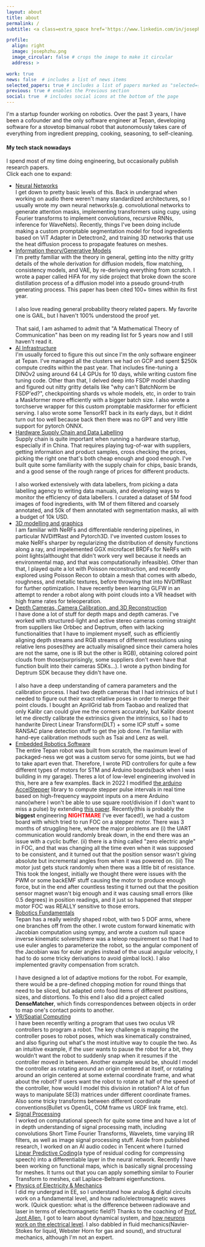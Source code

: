 ```yaml
---
layout: about
title: about
permalink: /
subtitle: <a class=extra_space href='https://www.linkedin.com/in/joseph-junzhe-zhu-38023113b/'>Linkedin</a> <a class=extra_space href='https://scholar.google.com/citations?user=ss3SR9YAAAAJ&hl=en'>Google Scholar</a> <a class=extra_space href='https://github.com/JunzheJosephZhu'>Github</a> <a href=# class="collapsible extra_space">Wechat</a> <a class="content">josephz2000</a> 

profile:
  align: right
  image: josephzhu.png
  image_circular: false # crops the image to make it circular
  address: >

work: true
news: false  # includes a list of news items
selected_papers: true # includes a list of papers marked as "selected={true}"
previous: true # enables the Previous section
social: true  # includes social icons at the bottom of the page
---
```

I'm a startup founder working on robotics. Over the past 3 years, I have been a cofounder and the only software engineer at Tepan, developing software for a stovetop bimanual robot that autonomously takes care of everything from ingredient prepping, cooking, seasoning, to self-cleaning.

#### My tech stack nowadays

I spend most of my time doing engineering, but occasionally publish research papers.<br> Click each one to expand:

- <a href="#neural-networks" class="collapsible">Neural Networks</a>
  <span class="content" style=""><br>
  I get down to pretty basic levels of this. Back in undergrad when working on audio there weren't many standardized architectures, so I usually wrote my own neural networks(e.g. convolutional networks to generate attention masks, implementing transformers using cupy, using Fourier transforms to implement convolutions, recursive RNNs, inference for WaveNets). Recently, things I've been doing include making a custom promptable segmentation model for food ingredients based on ViT Adapter in Detectron2, and training 3D networks that use the heat diffusion process to propagate features on meshes. 
  <br></span>
- <a href="#generative-models" class="collapsible">Information theory/Generative Models</a>
  <span class="content" style=""><br>
  I'm pretty familiar with the theory in general, getting into the nitty gritty details of the whole derivation for diffusion models, flow matching, consistency models, and VAE, by re-deriving everything from scratch. I wrote a paper called HiFA for my side project that broke down the score distillation process of a diffusion model into a pseudo ground-truth generating process. This paper has been cited 100+ times within its first year.
  <br><br>
  I also love reading general probability theory related papers. My favorite one is GAIL, but I haven't 100% understood the proof yet.
  <br><br>
  That said, I am ashamed to admit that "A Mathematical Theory of Communication" has been on my reading list for 5 years now and I still haven't read it.
  <br></span>
- <a href="#ai-infra" class="collapsible">AI Infrastructure</a>
  <span class="content" style=""><br>
  I'm usually forced to figure this out since I'm the only software engineer at Tepan. I've managed all the clusters we had on GCP and spent $250k compute credits within the past year. That includes fine-tuning a DINOv2 using around 64 L4 GPUs for 10 days, while writing custom fine tuning code. Other than that, I delved deep into FSDP model sharding and figured out nitty gritty details like "why can't BatchNorm be FSDP'ed?", checkpointing shards vs whole models, etc, in order to train a Maskformer more efficiently with a bigger batch size. I also wrote a torchserve wrapper for this custom promptable maskformer for efficient serving. I also wrote some TensorRT back in its early days, but it didnt turn out too well because back then there was no GPT and very little support for pytorch ONNX.
  <br></span>
- <a href="#supply-chain" class="collapsible">Hardware Supply Chain and Data Labelling</a>
  <span class="content" style=""><br>
  Supply chain is quite important when running a hardware startup, especially if in China. That requires playing tug-of-war with suppliers, getting information and product samples, cross checking the prices, picking the right one that's both cheap enough and good enough. I've built quite some familiarity with the supply chain for chips, basic brands, and a good sense of the rough range of prices for different products.
  <br><br>
  I also worked extensively with data labellers, from picking a data labelling agency to writing data manuals, and developing ways to monitor the efficiency of data labellers. I curated a dataset of 5M food images of food ingredients, with 1M of them filtered and coarsely annotated, and 50k of them annotated with segmentation masks, all with a budget of 10k USD.
  <br></span>
- <a href="#3d-modelling" class="collapsible">3D modelling and graphics</a>
  <span class="content" style=""><br>
  I am familiar with NeRFs and differentiable rendering pipelines, in particular NVDiffRast and Pytorch3D. I've invented custom losses to make NeRFs sharper by regularizing the distribution of density functions along a ray, and impelemented GGX microfacet BRDFs for NeRFs with point lights(althought that didn't work very well because it needs an environmental map, and that was computationally infeasible). Other than that, I played quite a lot with Poisson reconstruction, and recently explored using Poisson Recon to obtain a mesh that comes with albedo, roughness, and metallic textures, before throwing that into NVDiffRast for further optimization. I have recently been learning GLFW in an attempt to render a robot along with point clouds into a VR headset with high frame rates for teleoperation.</span>
- <a href="#depth-cameras" class="collapsible">Depth Cameras, Camera Calibration, and 3D Reconstruction</a>
  <span class="content" style=""><br>
  I have done a lot of stuff for depth maps and depth cameras. I've worked with structured-light and active stereo cameras coming straight from suppliers like Orbbec and Deptrum, often with lacking functionalities that I have to implement myself, such as efficiently aligning depth streams and RGB streams of different resolutions using relative lens poses(they are actually misaligned since their camera holes are not the same, one is IR but the other is RGB), obtaining colored point clouds from those(surprisingly, some suppliers don't even have that function built into their cameras SDKs...). I wrote a python binding for Deptrum SDK because they didn't have one.
  <br><br>
  I also have a deep understanding of camera parameters and the calibration process. I had two depth cameras that I had intrinsics of but I needed to figure out their exact relative poses in order to merge their point clouds. I bought an AprilGrid tab from Taobao and realized that only Kalibr can could give me the corners accurately, but Kalibr doesnt let me directly calibrate the extrinsics given the intrinsics, so I had to handwrite Direct Linear Transform(DLT) + some ICP stuff + some RANSAC plane detection stuff to get the job done. I'm familiar with hand-eye calibration methods such as Tsai and Lenz as well.
  <br></span>
- <a href="#robotics-software" class="collapsible">Embedded Robotics Software</a>
  <span class="content" style=""><br>
  The entire Tepan robot was built from scratch, the maximum level of packaged-ness we got was a custom servo for some joints, but we had to take apart even that. Therefore, I wrote PID controllers for quite a few different types of motors for STM and Arduino boards(back when I was building in my garage). Theres a lot of low-level engineering involved in this, here are a few examples. Back in 2022 I modified <a href="https://www.airspayce.com/mikem/arduino/AccelStepper/">the arduino AccelStepper</a> library to compute stepper pulse intervals in real time based on high-frequency waypoint inputs on a mere Arduino nano(where I won't be able to use square root/division if I don't want to miss a pulse) by extending <a href="https://www.embedded.com/generate-stepper-motor-speed-profiles-in-real-time/">this paper</a>. Recently(this is probably the <b>biggest</b> engineering <b style="color: red;">NIGHTMARE</b> I've ever faced!), we had a custom board with which tried to run FOC on a stepper motor. There was 3 months of struggling here, where the major problems are (i) the UART communication would randomly break down, in the end there was an issue with a cyclic buffer. (ii) there is a thing called "zero electric angle" in FOC, and that was changing all the time even when it was supposed to be consistent, and it turned out that the position sensor wasn't giving absolute but incremental angles from when it was powered on. (iii) The motor just gets stuck randomly when there was a little bit of resistance. This took the longest, initially we thought there were issues with the PWM or some backEMF stuff causing the motor to produce enough force, but in the end after countless testing it turned out that the position sensor magnet wasn't big enough and it was causing small errors (like 0.5 degrees) in position readings, and it just so happened that stepper motor FOC was REALLY sensitive to those errors. 
  <br></span>
- <a href="#kinematics" class="collapsible">Robotics Fundamentals</a>
  <span class="content" style=""><br>Tepan has a really weirdly shaped robot, with two 5 DOF arms, where one branches off from the other. I wrote custom forward kinematic with Jacobian computation using sympy, and wrote a custom null space inverse kinematic solvers(there was a teleop requirement so that I had to use euler angles to parameterize the robot, so the angular component of the Jacobian was for euler angles instead of the usual angular velocity, I had to do some tricky derivations to avoid gimbal lock). I also implemented gravity compensation from scratch.
  <br><br>
  I have designed a lot of adaptive motions for the robot. For example, there would be a pre-defined chopping motion for round things that need to be sliced, but adapted onto food items of different positions, sizes, and distortions. To this end I also did a project called <b>DenseMatcher</b>, which finds correspondences between objects in order to map one's contact points to another.
  <br></span>
- <a href="#vr" class="collapsible">VR/Spatial Computing</a>
  <span class="content" style=""><br>
  I have been recently writing a program that uses two oculus VR controllers to program a robot. The key challenge is mapping the controller poses to robot poses, which was kinematically constrained, and also figuring out what's the most intuitive way to couple the two. As an intuitive example, if the user wants to pause the robot for a bit, they wouldn't want the robot to suddenly snap when it resumes if the controller moved in between. Another example would be, should I model the controller as rotating around an origin centered at itself, or rotating around an origin centered at some external coordinate frame, and what about the robot? If users want the robot to rotate at half of the speed of the controller, how would I model this division in rotation? A lot of fun ways to manipulate SE(3) matrices under different coordinate frames. Also some tricky transforms between different coordinate conventions(Bullet vs OpenGL, COM frame vs URDF link frame, etc).
  <br></span>
- <a href="#signal-processing" class="collapsible">Signal Processing</a>
  <span class="content" style=""><br>
  I worked on computational speech for quite some time and have a lot of in depth understanding of signal processing math, including convolutions Short Time Fourier Transforms, Wavelets, time varying IIR filters, as well as image signal processing stuff. Aside from published research, I worked on an AI audio codec in Tencent where I turned <a href="https://www.researchgate.net/publication/3999091_Code-excited_Linear_Prediction_CELP_High_Quality_Speech_at_Very_Low_Bit_Rates">Linear Predictive Coding</a>(a type of residual coding for compressing speech) into a differentiable layer in the neural network. Recently I have been working on functional maps, which is basically signal processing for meshes. It turns out that you can apply something similar to Fourier Transform to meshes, call Laplace-Beltrami eigenfunctions. 
  <br></span>
- <a href="#physics-of-electricity" class="collapsible">Physics of Electricity & Mechanics</a>
  <span class="content" style=""><br>
  I did my undergrad in EE, so I understand how analog & digital circuits work on a fundamental level, and how radio/electromagnetic waves work. (Quick question: what is the difference between radiowave and laser in terms of electromagnetic field?) Thanks to the coaching of <a href="https://math.illinois.edu/resources/department-resources/syllabus-math-487">Prof. Jont Allen</a>, I got to learn about dynamical system, and <a href="https://auditorymodels.org/index.php?n=Courses.ECE498-ECENeuroScience-S21">how neurons work on the electrical level</a>. I also dabbled in fluid mechanics(Navier-Stokes for liquid, Webster Horn for gas and sound), and structural mechanics, although I'm not an expert.
  <br></span>
